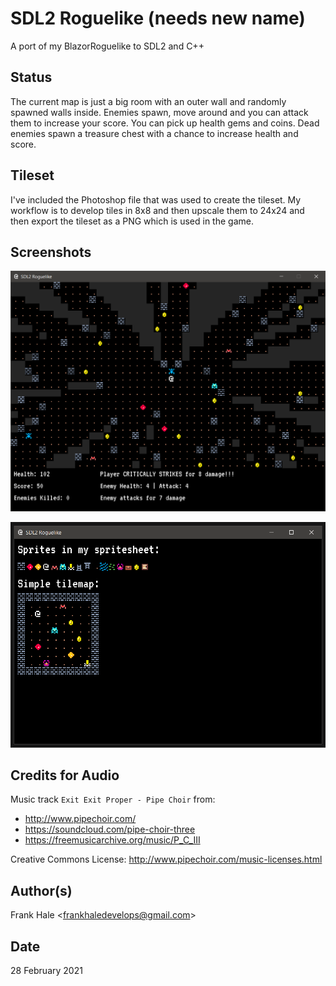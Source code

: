 # SDL2 Roguelike (needs new name)

A port of my BlazorRoguelike to SDL2 and C++

## Status

The current map is just a big room with an outer wall and randomly spawned 
walls inside. Enemies spawn, move around and you can attack them to increase
your score. You can pick up health gems and coins. Dead enemies spawn a 
treasure chest with a chance to increase health and score.

## Tileset

I've included the Photoshop file that was used to create the tileset. My 
workflow is to develop tiles in 8x8 and then upscale them to 24x24 and then 
export the tileset as a PNG which is used in the game. 

## Screenshots

![New](screenshots/second.png)

![Old](screenshots/first.png)

## Credits for Audio

Music track `Exit Exit Proper - Pipe Choir` from: 

- http://www.pipechoir.com/
- https://soundcloud.com/pipe-choir-three
- https://freemusicarchive.org/music/P_C_III

Creative Commons License: http://www.pipechoir.com/music-licenses.html

## Author(s)

Frank Hale &lt;frankhaledevelops@gmail.com&gt;

## Date

28 February 2021